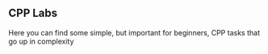 ## CPP Labs

Here you can find some simple, but important for beginners, CPP tasks that go up in complexity
